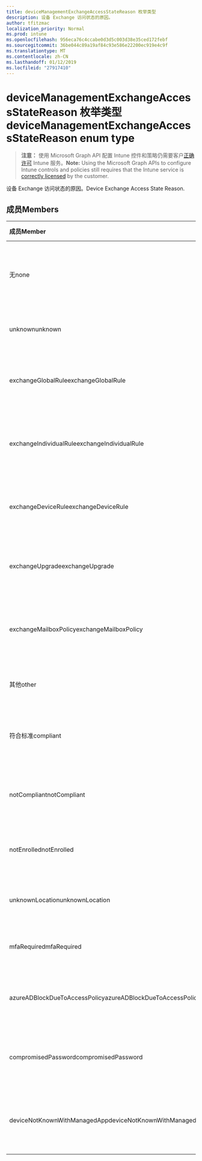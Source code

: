 ```yaml
---
title: deviceManagementExchangeAccessStateReason 枚举类型
description: 设备 Exchange 访问状态的原因。
author: tfitzmac
localization_priority: Normal
ms.prod: intune
ms.openlocfilehash: 956eca76c4ccabe0d3d5c003d38e35ced172febf
ms.sourcegitcommit: 36be044c89a19af84c93e586e22200ec919e4c9f
ms.translationtype: MT
ms.contentlocale: zh-CN
ms.lasthandoff: 01/12/2019
ms.locfileid: "27917410"
---
```

# <a name="devicemanagementexchangeaccessstatereason-enum-type"></a><span data-ttu-id="43bc2-103">deviceManagementExchangeAccessStateReason 枚举类型</span><span class="sxs-lookup"><span data-stu-id="43bc2-103">deviceManagementExchangeAccessStateReason enum type</span></span>

> <span data-ttu-id="43bc2-104">**注意：** 使用 Microsoft Graph API 配置 Intune 控件和策略仍需要客户[正确许可](https://go.microsoft.com/fwlink/?linkid=839381) Intune 服务。</span><span class="sxs-lookup"><span data-stu-id="43bc2-104">**Note:** Using the Microsoft Graph APIs to configure Intune controls and policies still requires that the Intune service is [correctly licensed](https://go.microsoft.com/fwlink/?linkid=839381) by the customer.</span></span>

<span data-ttu-id="43bc2-105">设备 Exchange 访问状态的原因。</span><span class="sxs-lookup"><span data-stu-id="43bc2-105">Device Exchange Access State Reason.</span></span>
## <a name="members"></a><span data-ttu-id="43bc2-106">成员</span><span class="sxs-lookup"><span data-stu-id="43bc2-106">Members</span></span>
|<span data-ttu-id="43bc2-107">成员</span><span class="sxs-lookup"><span data-stu-id="43bc2-107">Member</span></span>|<span data-ttu-id="43bc2-108">值</span><span class="sxs-lookup"><span data-stu-id="43bc2-108">Value</span></span>|<span data-ttu-id="43bc2-109">说明</span><span class="sxs-lookup"><span data-stu-id="43bc2-109">Description</span></span>|
|:---|:---|:---|
|<span data-ttu-id="43bc2-110">无</span><span class="sxs-lookup"><span data-stu-id="43bc2-110">none</span></span>|<span data-ttu-id="43bc2-111">0</span><span class="sxs-lookup"><span data-stu-id="43bc2-111">0</span></span>|<span data-ttu-id="43bc2-112">从 Exchange 发现没有访问状态理由</span><span class="sxs-lookup"><span data-stu-id="43bc2-112">No access state reason discovered from Exchange</span></span>|
|<span data-ttu-id="43bc2-113">unknown</span><span class="sxs-lookup"><span data-stu-id="43bc2-113">unknown</span></span>|<span data-ttu-id="43bc2-114">1</span><span class="sxs-lookup"><span data-stu-id="43bc2-114">1</span></span>|<span data-ttu-id="43bc2-115">未知的访问状态的原因</span><span class="sxs-lookup"><span data-stu-id="43bc2-115">Unknown access state reason</span></span>|
|<span data-ttu-id="43bc2-116">exchangeGlobalRule</span><span class="sxs-lookup"><span data-stu-id="43bc2-116">exchangeGlobalRule</span></span>|<span data-ttu-id="43bc2-117">2</span><span class="sxs-lookup"><span data-stu-id="43bc2-117">2</span></span>|<span data-ttu-id="43bc2-118">由 Exchange 全局规则的访问状态</span><span class="sxs-lookup"><span data-stu-id="43bc2-118">Access state determined by Exchange Global rule</span></span>|
|<span data-ttu-id="43bc2-119">exchangeIndividualRule</span><span class="sxs-lookup"><span data-stu-id="43bc2-119">exchangeIndividualRule</span></span>|<span data-ttu-id="43bc2-120">3</span><span class="sxs-lookup"><span data-stu-id="43bc2-120">3</span></span>|<span data-ttu-id="43bc2-121">由 Exchange 单个规则的访问状态</span><span class="sxs-lookup"><span data-stu-id="43bc2-121">Access state determined by Exchange Individual rule</span></span>|
|<span data-ttu-id="43bc2-122">exchangeDeviceRule</span><span class="sxs-lookup"><span data-stu-id="43bc2-122">exchangeDeviceRule</span></span>|<span data-ttu-id="43bc2-123">4</span><span class="sxs-lookup"><span data-stu-id="43bc2-123">4</span></span>|<span data-ttu-id="43bc2-124">由 Exchange 设备规则的访问状态</span><span class="sxs-lookup"><span data-stu-id="43bc2-124">Access state determined by Exchange Device rule</span></span>|
|<span data-ttu-id="43bc2-125">exchangeUpgrade</span><span class="sxs-lookup"><span data-stu-id="43bc2-125">exchangeUpgrade</span></span>|<span data-ttu-id="43bc2-126">5</span><span class="sxs-lookup"><span data-stu-id="43bc2-126">5</span></span>|<span data-ttu-id="43bc2-127">由于 Exchange 升级的访问状态</span><span class="sxs-lookup"><span data-stu-id="43bc2-127">Access state due to Exchange upgrade</span></span>|
|<span data-ttu-id="43bc2-128">exchangeMailboxPolicy</span><span class="sxs-lookup"><span data-stu-id="43bc2-128">exchangeMailboxPolicy</span></span>|<span data-ttu-id="43bc2-129">6</span><span class="sxs-lookup"><span data-stu-id="43bc2-129">6</span></span>|<span data-ttu-id="43bc2-130">由 Exchange 邮箱策略的访问状态</span><span class="sxs-lookup"><span data-stu-id="43bc2-130">Access state determined by Exchange Mailbox Policy</span></span>|
|<span data-ttu-id="43bc2-131">其他</span><span class="sxs-lookup"><span data-stu-id="43bc2-131">other</span></span>|<span data-ttu-id="43bc2-132">7</span><span class="sxs-lookup"><span data-stu-id="43bc2-132">7</span></span>|<span data-ttu-id="43bc2-133">由 Exchange 的访问状态</span><span class="sxs-lookup"><span data-stu-id="43bc2-133">Access state determined by Exchange</span></span>|
|<span data-ttu-id="43bc2-134">符合标准</span><span class="sxs-lookup"><span data-stu-id="43bc2-134">compliant</span></span>|<span data-ttu-id="43bc2-135">8</span><span class="sxs-lookup"><span data-stu-id="43bc2-135">8</span></span>|<span data-ttu-id="43bc2-136">通过合规性质询授予的访问状态</span><span class="sxs-lookup"><span data-stu-id="43bc2-136">Access state granted by compliance challenge</span></span>|
|<span data-ttu-id="43bc2-137">notCompliant</span><span class="sxs-lookup"><span data-stu-id="43bc2-137">notCompliant</span></span>|<span data-ttu-id="43bc2-138">9</span><span class="sxs-lookup"><span data-stu-id="43bc2-138">9</span></span>|<span data-ttu-id="43bc2-139">合规性质询被吊销的访问状态</span><span class="sxs-lookup"><span data-stu-id="43bc2-139">Access state revoked by compliance challenge</span></span>|
|<span data-ttu-id="43bc2-140">notEnrolled</span><span class="sxs-lookup"><span data-stu-id="43bc2-140">notEnrolled</span></span>|<span data-ttu-id="43bc2-141">10</span><span class="sxs-lookup"><span data-stu-id="43bc2-141">10</span></span>|<span data-ttu-id="43bc2-142">管理质询被吊销的访问状态</span><span class="sxs-lookup"><span data-stu-id="43bc2-142">Access state revoked by management challenge</span></span>|
|<span data-ttu-id="43bc2-143">unknownLocation</span><span class="sxs-lookup"><span data-stu-id="43bc2-143">unknownLocation</span></span>|<span data-ttu-id="43bc2-144">12</span><span class="sxs-lookup"><span data-stu-id="43bc2-144">12</span></span>|<span data-ttu-id="43bc2-145">由于未知位置的访问状态</span><span class="sxs-lookup"><span data-stu-id="43bc2-145">Access state due to unknown location</span></span>|
|<span data-ttu-id="43bc2-146">mfaRequired</span><span class="sxs-lookup"><span data-stu-id="43bc2-146">mfaRequired</span></span>|<span data-ttu-id="43bc2-147">13</span><span class="sxs-lookup"><span data-stu-id="43bc2-147">13</span></span>|<span data-ttu-id="43bc2-148">由于 MFA 质询的访问状态</span><span class="sxs-lookup"><span data-stu-id="43bc2-148">Access state due to MFA challenge</span></span>|
|<span data-ttu-id="43bc2-149">azureADBlockDueToAccessPolicy</span><span class="sxs-lookup"><span data-stu-id="43bc2-149">azureADBlockDueToAccessPolicy</span></span>|<span data-ttu-id="43bc2-150">14</span><span class="sxs-lookup"><span data-stu-id="43bc2-150">14</span></span>|<span data-ttu-id="43bc2-151">由 AAD 访问策略吊销的访问状态</span><span class="sxs-lookup"><span data-stu-id="43bc2-151">Access State revoked by AAD Access Policy</span></span>|
|<span data-ttu-id="43bc2-152">compromisedPassword</span><span class="sxs-lookup"><span data-stu-id="43bc2-152">compromisedPassword</span></span>|<span data-ttu-id="43bc2-153">15</span><span class="sxs-lookup"><span data-stu-id="43bc2-153">15</span></span>|<span data-ttu-id="43bc2-154">由受到攻击的密码吊销的访问状态</span><span class="sxs-lookup"><span data-stu-id="43bc2-154">Access State revoked by compromised password</span></span>|
|<span data-ttu-id="43bc2-155">deviceNotKnownWithManagedApp</span><span class="sxs-lookup"><span data-stu-id="43bc2-155">deviceNotKnownWithManagedApp</span></span>|<span data-ttu-id="43bc2-156">16</span><span class="sxs-lookup"><span data-stu-id="43bc2-156">16</span></span>|<span data-ttu-id="43bc2-157">由托管应用程序质询吊销的访问状态</span><span class="sxs-lookup"><span data-stu-id="43bc2-157">Access state revoked by managed application challenge</span></span>|



